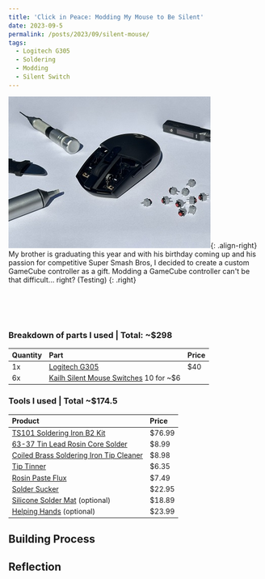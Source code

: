 ```yaml
---
title: 'Click in Peace: Modding My Mouse to Be Silent'
date: 2023-09-5
permalink: /posts/2023/09/silent-mouse/
tags:
  - Logitech G305
  - Soldering
  - Modding
  - Silent Switch
---
```


![](/images/silent-mouse/silent-mouse.jpg){: .align-right}
My brother is graduating this year and with his birthday coming up and his passion for competitive Super Smash Bros, I decided to create a custom GameCube controller as a gift. Modding a GameCube controller can't be that difficult... right? (Testing)
{: .right}
<br/><br/><br/><br/><br/>

### Breakdown of parts I used | Total: ~$298

| Quantity      | Part | Price     |
| :---        |    :----   |          :--- |
| 1x      | [Logitech G305](https://www.amazon.com/Logitech-LIGHTSPEED-Wireless-Gaming-Mouse/dp/B07CMS5Q6P) | $40  |
| 6x      | [Kailh Silent Mouse Switches](https://www.ebay.com/itm/374730638443) 10 for ~$6  |

### Tools I used | Total ~$174.5

| Product | Price |
| :----------- | :----------- |
| [TS101 Soldering Iron B2 Kit](https://www.amazon.com/dp/B01MDTO6X7) | $76.99 |
| [63-37 Tin Lead Rosin Core Solder](https://www.amazon.com/dp/B075WB98FJ) | $8.99 |
| [Coiled Brass Soldering Iron Tip Cleaner](https://www.amazon.com/dp/B08SLBSLK4) | $8.98 |
| [Tip Tinner](https://www.amazon.com/dp/B00NS4J6BY)| $6.35 |
| [Rosin Paste Flux](https://www.amazon.com/dp/B008ZIV85A) | $7.49 |
| [Solder Sucker](https://www.amazon.com/dp/B002MJMXD4) | $22.95 |
| [Silicone Solder Mat](https://www.amazon.com/dp/B0713XFJ1Q) (optional) | $18.89 |
| [Helping Hands](https://www.amazon.com/dp/B07MDKXNPC) (optional) | $23.99 |

## Building Process



## Reflection

